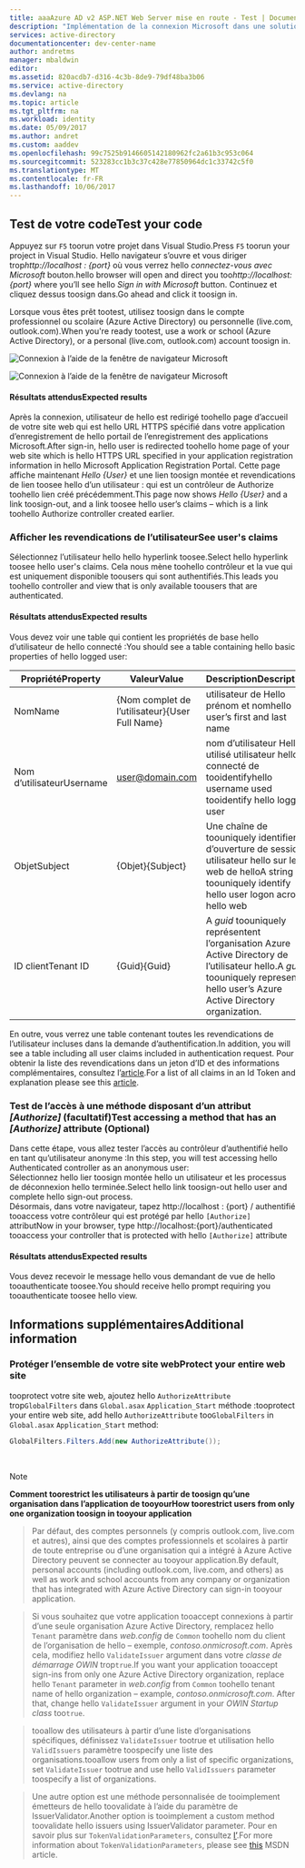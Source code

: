 ```yaml
---
title: aaaAzure AD v2 ASP.NET Web Server mise en route - Test | Documents Microsoft
description: "Implémentation de la connexion Microsoft dans une solution ASP.NET avec une application basée sur un navigateur web traditionnel utilisant le standard OpenID Connect"
services: active-directory
documentationcenter: dev-center-name
author: andretms
manager: mbaldwin
editor: 
ms.assetid: 820acdb7-d316-4c3b-8de9-79df48ba3b06
ms.service: active-directory
ms.devlang: na
ms.topic: article
ms.tgt_pltfrm: na
ms.workload: identity
ms.date: 05/09/2017
ms.author: andret
ms.custom: aaddev
ms.openlocfilehash: 99c7525b9146605142180962fc2a61b3c953c064
ms.sourcegitcommit: 523283cc1b3c37c428e77850964dc1c33742c5f0
ms.translationtype: MT
ms.contentlocale: fr-FR
ms.lasthandoff: 10/06/2017
---
```

## <a name="test-your-code"></a><span data-ttu-id="22b8b-103">Test de votre code</span><span class="sxs-lookup"><span data-stu-id="22b8b-103">Test your code</span></span>

<span data-ttu-id="22b8b-104">Appuyez sur `F5` toorun votre projet dans Visual Studio.</span><span class="sxs-lookup"><span data-stu-id="22b8b-104">Press `F5` toorun your project in Visual Studio.</span></span> <span data-ttu-id="22b8b-105">Hello navigateur s’ouvre et vous diriger trop*http://localhost : {port}* où vous verrez hello *connectez-vous avec Microsoft* bouton.</span><span class="sxs-lookup"><span data-stu-id="22b8b-105">hello browser will open and direct you too*http://localhost:{port}* where you’ll see hello *Sign in with Microsoft* button.</span></span> <span data-ttu-id="22b8b-106">Continuez et cliquez dessus toosign dans.</span><span class="sxs-lookup"><span data-stu-id="22b8b-106">Go ahead and click it toosign in.</span></span>

<span data-ttu-id="22b8b-107">Lorsque vous êtes prêt tootest, utilisez toosign dans le compte professionnel ou scolaire (Azure Active Directory) ou personnelle (live.com, outlook.com).</span><span class="sxs-lookup"><span data-stu-id="22b8b-107">When you're ready tootest, use a work or school (Azure Active Directory), or a personal (live.com, outlook.com) account toosign in.</span></span> 

![Connexion à l’aide de la fenêtre de navigateur Microsoft](media/active-directory-serversidewebapp-aspnetwebappowin-test/aspnetbrowsersignin.png)

![Connexion à l’aide de la fenêtre de navigateur Microsoft](media/active-directory-serversidewebapp-aspnetwebappowin-test/aspnetbrowsersignin2.png)

#### <a name="expected-results"></a><span data-ttu-id="22b8b-110">Résultats attendus</span><span class="sxs-lookup"><span data-stu-id="22b8b-110">Expected results</span></span>
<span data-ttu-id="22b8b-111">Après la connexion, utilisateur de hello est redirigé toohello page d’accueil de votre site web qui est hello URL HTTPS spécifié dans votre application d’enregistrement de hello portail de l’enregistrement des applications Microsoft.</span><span class="sxs-lookup"><span data-stu-id="22b8b-111">After sign-in, hello user is redirected toohello home page of your web site which is hello HTTPS URL specified in your application registration information in hello Microsoft Application Registration Portal.</span></span> <span data-ttu-id="22b8b-112">Cette page affiche maintenant *Hello {User}* et une lien toosign montée et revendications de lien toosee hello d’un utilisateur : qui est un contrôleur de Authorize toohello lien créé précédemment.</span><span class="sxs-lookup"><span data-stu-id="22b8b-112">This page now shows *Hello {User}* and a link toosign-out, and a link toosee hello user’s claims – which is a link toohello Authorize controller created earlier.</span></span>

### <a name="see-users-claims"></a><span data-ttu-id="22b8b-113">Afficher les revendications de l’utilisateur</span><span class="sxs-lookup"><span data-stu-id="22b8b-113">See user's claims</span></span>
<span data-ttu-id="22b8b-114">Sélectionnez l’utilisateur hello hello hyperlink toosee.</span><span class="sxs-lookup"><span data-stu-id="22b8b-114">Select hello hyperlink toosee hello user's claims.</span></span> <span data-ttu-id="22b8b-115">Cela nous mène toohello contrôleur et la vue qui est uniquement disponible toousers qui sont authentifiés.</span><span class="sxs-lookup"><span data-stu-id="22b8b-115">This leads you toohello controller and view that is only available toousers that are authenticated.</span></span>

#### <a name="expected-results"></a><span data-ttu-id="22b8b-116">Résultats attendus</span><span class="sxs-lookup"><span data-stu-id="22b8b-116">Expected results</span></span>
 <span data-ttu-id="22b8b-117">Vous devez voir une table qui contient les propriétés de base hello d’utilisateur de hello connecté :</span><span class="sxs-lookup"><span data-stu-id="22b8b-117">You should see a table containing hello basic properties of hello logged user:</span></span>

| <span data-ttu-id="22b8b-118">Propriété</span><span class="sxs-lookup"><span data-stu-id="22b8b-118">Property</span></span> | <span data-ttu-id="22b8b-119">Valeur</span><span class="sxs-lookup"><span data-stu-id="22b8b-119">Value</span></span> | <span data-ttu-id="22b8b-120">Description</span><span class="sxs-lookup"><span data-stu-id="22b8b-120">Description</span></span>|
|---|---|---|
| <span data-ttu-id="22b8b-121">Nom</span><span class="sxs-lookup"><span data-stu-id="22b8b-121">Name</span></span> | <span data-ttu-id="22b8b-122">{Nom complet de l’utilisateur}</span><span class="sxs-lookup"><span data-stu-id="22b8b-122">{User Full Name}</span></span> | <span data-ttu-id="22b8b-123">utilisateur de Hello prénom et nom</span><span class="sxs-lookup"><span data-stu-id="22b8b-123">hello user’s first and last name</span></span>
|<span data-ttu-id="22b8b-124">Nom d’utilisateur</span><span class="sxs-lookup"><span data-stu-id="22b8b-124">Username</span></span> | <span>user@domain.com</span>| <span data-ttu-id="22b8b-125">nom d’utilisateur Hello utilisé utilisateur hello connecté de tooidentify</span><span class="sxs-lookup"><span data-stu-id="22b8b-125">hello username used tooidentify hello logged user</span></span>
| <span data-ttu-id="22b8b-126">Objet</span><span class="sxs-lookup"><span data-stu-id="22b8b-126">Subject</span></span>| <span data-ttu-id="22b8b-127">{Objet}</span><span class="sxs-lookup"><span data-stu-id="22b8b-127">{Subject}</span></span>|<span data-ttu-id="22b8b-128">Une chaîne de toouniquely identifier d’ouverture de session utilisateur hello sur le web de hello</span><span class="sxs-lookup"><span data-stu-id="22b8b-128">A string toouniquely identify hello user logon across hello web</span></span>|
| <span data-ttu-id="22b8b-129">ID client</span><span class="sxs-lookup"><span data-stu-id="22b8b-129">Tenant ID</span></span>| <span data-ttu-id="22b8b-130">{Guid}</span><span class="sxs-lookup"><span data-stu-id="22b8b-130">{Guid}</span></span>| <span data-ttu-id="22b8b-131">A *guid* toouniquely représentent l’organisation Azure Active Directory de l’utilisateur hello.</span><span class="sxs-lookup"><span data-stu-id="22b8b-131">A *guid* toouniquely represent hello user’s Azure Active Directory organization.</span></span>|

<span data-ttu-id="22b8b-132">En outre, vous verrez une table contenant toutes les revendications de l’utilisateur incluses dans la demande d’authentification.</span><span class="sxs-lookup"><span data-stu-id="22b8b-132">In addition, you will see a table including all user claims included in authentication request.</span></span> <span data-ttu-id="22b8b-133">Pour obtenir la liste des revendications dans un jeton d’ID et des informations complémentaires, consultez l’[article](https://docs.microsoft.com/azure/active-directory/develop/active-directory-token-and-claims "Liste des revendications dans un jeton d’ID").</span><span class="sxs-lookup"><span data-stu-id="22b8b-133">For a list of all claims in an Id Token and explanation please see this [article](https://docs.microsoft.com/azure/active-directory/develop/active-directory-token-and-claims "List of Claims in Id Token").</span></span>


### <a name="test-accessing-a-method-that-has-an-authorize-attribute-optional"></a><span data-ttu-id="22b8b-134">Test de l’accès à une méthode disposant d’un attribut *[Authorize]* (facultatif)</span><span class="sxs-lookup"><span data-stu-id="22b8b-134">Test accessing a method that has an *[Authorize]* attribute (Optional)</span></span>
<span data-ttu-id="22b8b-135">Dans cette étape, vous allez tester l’accès au contrôleur d’authentifié hello en tant qu’utilisateur anonyme :</span><span class="sxs-lookup"><span data-stu-id="22b8b-135">In this step, you will test accessing hello Authenticated controller as an anonymous user:</span></span><br/>
<span data-ttu-id="22b8b-136">Sélectionnez hello lier toosign montée hello un utilisateur et les processus de déconnexion hello terminée.</span><span class="sxs-lookup"><span data-stu-id="22b8b-136">Select hello link toosign-out hello user and complete hello sign-out process.</span></span><br/>
<span data-ttu-id="22b8b-137">Désormais, dans votre navigateur, tapez http://localhost : {port} / authentifié tooaccess votre contrôleur qui est protégé par hello `[Authorize]` attribut</span><span class="sxs-lookup"><span data-stu-id="22b8b-137">Now in your browser, type http://localhost:{port}/authenticated tooaccess your controller that is protected with hello `[Authorize]` attribute</span></span>

#### <a name="expected-results"></a><span data-ttu-id="22b8b-138">Résultats attendus</span><span class="sxs-lookup"><span data-stu-id="22b8b-138">Expected results</span></span>
<span data-ttu-id="22b8b-139">Vous devez recevoir le message hello vous demandant de vue de hello tooauthenticate toosee.</span><span class="sxs-lookup"><span data-stu-id="22b8b-139">You should receive hello prompt requiring you tooauthenticate toosee hello view.</span></span>

## <a name="additional-information"></a><span data-ttu-id="22b8b-140">Informations supplémentaires</span><span class="sxs-lookup"><span data-stu-id="22b8b-140">Additional information</span></span>

<!--start-collapse-->
### <a name="protect-your-entire-web-site"></a><span data-ttu-id="22b8b-141">Protéger l’ensemble de votre site web</span><span class="sxs-lookup"><span data-stu-id="22b8b-141">Protect your entire web site</span></span>
<span data-ttu-id="22b8b-142">tooprotect votre site web, ajoutez hello `AuthorizeAttribute` trop`GlobalFilters` dans `Global.asax` `Application_Start` méthode :</span><span class="sxs-lookup"><span data-stu-id="22b8b-142">tooprotect your entire web site, add hello `AuthorizeAttribute` too`GlobalFilters` in `Global.asax` `Application_Start` method:</span></span>

```csharp
GlobalFilters.Filters.Add(new AuthorizeAttribute());
```
<!--end-collapse-->

<div></div>
<br/>

> [!NOTE]
> <span data-ttu-id="22b8b-143">**Comment toorestrict les utilisateurs à partir de toosign qu’une organisation dans l’application de tooyour**</span><span class="sxs-lookup"><span data-stu-id="22b8b-143">**How toorestrict users from only one organization toosign in tooyour application**</span></span>

> <span data-ttu-id="22b8b-144">Par défaut, des comptes personnels (y compris outlook.com, live.com et autres), ainsi que des comptes professionnels et scolaires à partir de toute entreprise ou d’une organisation qui a intégré à Azure Active Directory peuvent se connecter au tooyour application.</span><span class="sxs-lookup"><span data-stu-id="22b8b-144">By default, personal accounts (including outlook.com, live.com, and others) as well as work and school accounts from any company or organization that has integrated with Azure Active Directory can sign-in tooyour application.</span></span> 

> <span data-ttu-id="22b8b-145">Si vous souhaitez que votre application tooaccept connexions à partir d’une seule organisation Azure Active Directory, remplacez hello `Tenant` paramètre dans *web.config* de `Common` toohello nom du client de l’organisation de hello – exemple, *contoso.onmicrosoft.com*. Après cela, modifiez hello `ValidateIssuer` argument dans votre *classe de démarrage OWIN* trop`true`.</span><span class="sxs-lookup"><span data-stu-id="22b8b-145">If you want your application tooaccept sign-ins from only one Azure Active Directory organization, replace hello `Tenant` parameter in *web.config* from `Common` toohello tenant name of hello organization – example, *contoso.onmicrosoft.com*. After that, change hello `ValidateIssuer` argument in your *OWIN Startup class* too`true`.</span></span>

> <span data-ttu-id="22b8b-146">tooallow des utilisateurs à partir d’une liste d’organisations spécifiques, définissez `ValidateIssuer` tootrue et utilisation hello `ValidIssuers` paramètre toospecify une liste des organisations.</span><span class="sxs-lookup"><span data-stu-id="22b8b-146">tooallow users from only a list of specific organizations, set `ValidateIssuer` tootrue and use hello `ValidIssuers` parameter toospecify a list of organizations.</span></span>

> <span data-ttu-id="22b8b-147">Une autre option est une méthode personnalisée de tooimplement émetteurs de hello toovalidate à l’aide du paramètre de IssuerValidator.</span><span class="sxs-lookup"><span data-stu-id="22b8b-147">Another option is tooimplement a custom method toovalidate hello issuers using IssuerValidator parameter.</span></span> <span data-ttu-id="22b8b-148">Pour en savoir plus sur `TokenValidationParameters`, consultez [l’](https://msdn.microsoft.com/library/system.identitymodel.tokens.tokenvalidationparameters.aspx "article MSDN sur la propriété TokenValidationParameters").</span><span class="sxs-lookup"><span data-stu-id="22b8b-148">For more information about `TokenValidationParameters`, please see [this](https://msdn.microsoft.com/library/system.identitymodel.tokens.tokenvalidationparameters.aspx "TokenValidationParameters MSDN article") MSDN article.</span></span>

